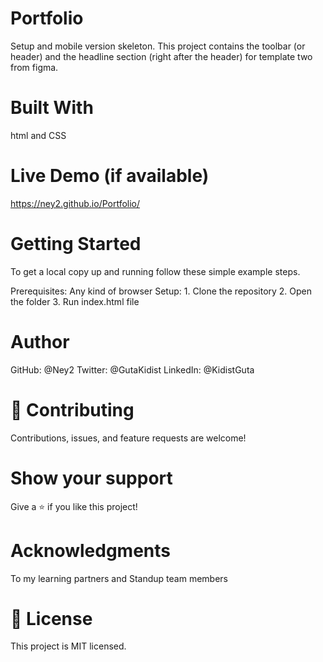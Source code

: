 # Portfolio
Setup and mobile version skeleton.
This project contains the toolbar (or header) and the headline section (right after the header) for template two from figma.

# Built With
  html and CSS

# Live Demo (if available)
  https://ney2.github.io/Portfolio/ 

# Getting Started
  To get a local copy up and running follow these simple example steps.

  Prerequisites: Any kind of browser
  Setup: 1. Clone the repository
         2. Open the folder
         3. Run index.html file

# Author
GitHub: @Ney2
Twitter: @GutaKidist
LinkedIn: @KidistGuta

# 🤝 Contributing
Contributions, issues, and feature requests are welcome!

# Show your support
Give a ⭐️ if you like this project!

# Acknowledgments
To my learning partners and Standup team members

# 📝 License
This project is MIT licensed.
